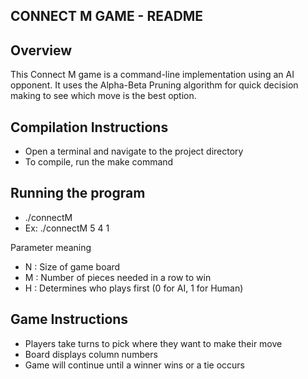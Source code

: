 ## CONNECT M GAME - README

## Overview
This Connect M game is a command-line implementation using an AI opponent. It uses the Alpha-Beta Pruning algorithm for quick decision making to see which move is the best option.

## Compilation Instructions
- Open a terminal and navigate to the project directory
- To compile, run the make command

## Running the program
- ./connectM <N> <M> <H>
- Ex: ./connectM 5 4 1

Parameter meaning
- N : Size of game board
- M : Number of pieces needed in a row to win
- H : Determines who plays first (0 for AI, 1 for Human)

## Game Instructions
- Players take turns to pick where they want to make their move
- Board displays column numbers 
- Game will continue until a winner wins or a tie occurs
